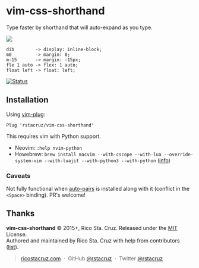 # vim-css-shorthand

Type faster by shorthand that will auto-expand as you type.

![](https://raw.githubusercontent.com/rstacruz/vim-css-shorthand/gh-pages/screencast.gif)

```
dib        -> display: inline-block;
m0         -> margin: 0;
m-15       -> margin: -15px;
fle 1 auto -> flex: 1 auto;
float left -> float: left;
```

[![Status](https://travis-ci.org/rstacruz/vim-css-shorthand.svg?branch=master)](https://travis-ci.org/rstacruz/vim-css-shorthand)  

## Installation

Using [vim-plug]:

```vim
Plug 'rstacruz/vim-css-shorthand'
```

This requires vim with Python support.

 * Neovim: `:help nvim-python`
 * Howebrew: `brew install macvim --with-cscope --with-lua --override-system-vim --with-luajit --with-python3 --with-python` ([info](http://ricostacruz.com/til/use-macvim-with-lua.html))

### Caveats

Not fully functional when [auto-pairs] is installed along with it (conflict in the `<Space>` binding). PR's welcome!


## Thanks

**vim-css-shorthand** © 2015+, Rico Sta. Cruz. Released under the [MIT] License.<br>
Authored and maintained by Rico Sta. Cruz with help from contributors ([list][contributors]).

> [ricostacruz.com](http://ricostacruz.com) &nbsp;&middot;&nbsp;
> GitHub [@rstacruz](https://github.com/rstacruz) &nbsp;&middot;&nbsp;
> Twitter [@rstacruz](https://twitter.com/rstacruz)

[MIT]: http://mit-license.org/
[contributors]: http://github.com/rstacruz/vim-css-shorthard/contributors
[auto-pairs]: https://github.com/jiangmiao/auto-pairs
[vim-plug]: https://github.com/junegunn/vim-plug
